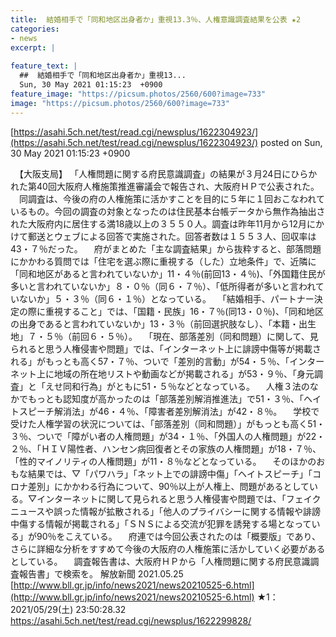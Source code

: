 ```yaml
---
title:  結婚相手で「同和地区出身者か」重視13.3％、人権意識調査結果を公表 ★2  
categories:
- news
excerpt: |
  
feature_text: |
  ##  結婚相手で「同和地区出身者か」重視13...
  Sun, 30 May 2021 01:15:23  +0900
feature_image: "https://picsum.photos/2560/600?image=733"
image: "https://picsum.photos/2560/600?image=733"
---
```


[https://asahi.5ch.net/test/read.cgi/newsplus/1622304923/](https://asahi.5ch.net/test/read.cgi/newsplus/1622304923/)
posted on Sun, 30 May 2021 01:15:23  +0900

<!--more-->

　【大阪支局】 「人権問題に関する府民意識調査」の結果が３月24日にひらかれた第40回大阪府人権施策推進審議会で報告され、大阪府ＨＰで公表された。 　同調査は、今後の府の人権施策に活かすことを目的に５年に１回おこなわれているもの。今回の調査の対象となったのは住民基本台帳データから無作為抽出された大阪府内に居住する満18歳以上の３５５０人。調査は昨年11月から12月にかけて郵送とウェブによる回答で実施された。回答者数は１５５３人、回収率は43・７％だった。 　府がまとめた「主な調査結果」から抜粋すると、部落問題にかかわる質問では「住宅を選ぶ際に重視する（した）立地条件」で、近隣に「同和地区があると言われていないか」11・４％(前回13・４％)、「外国籍住民が多いと言われていないか」８・０％（同６・７％）、「低所得者が多いと言われていないか」５・３％（同６・１％）となっている。 　「結婚相手、パートナー決定の際に重視すること」では、「国籍・民族」16・７％(同13・０％)、「同和地区の出身であると言われていないか」13・３％（前回選択肢なし）、「本籍・出生地」７・５％（前回６・５％）。 　「現在、部落差別（同和問題）に関して、見られると思う人権侵害や問題」では、「インターネット上に誹謗中傷等が掲載される」がもっとも高く57・７％、ついで「差別的言動」が54・５％、「インターネット上に地域の所在地リストや動画などが掲載される」が53・９％、「身元調査」と「えせ同和行為」がともに51・５％などとなっている。 　人権３法のなかでもっとも認知度が高かったのは「部落差別解消推進法」で51・３％、「ヘイトスピーチ解消法」が46・４％、「障害者差別解消法」が42・８％。 　学校で受けた人権学習の状況については、「部落差別（同和問題）」がもっとも高く51・３％、ついで「障がい者の人権問題」が34・１％、「外国人の人権問題」が22・２％、「ＨＩＶ陽性者、ハンセン病回復者とその家族の人権問題」が18・７％、「性的マイノリティの人権問題」が11・８％などとなっている。 　そのほかのおもな結果では、▽「パワハラ」「ネット上での誹謗中傷」「ヘイトスピーチ」「コロナ差別」にかかわる行為について、90％以上が人権上、問題があるとしている。▽インターネットに関して見られると思う人権侵害や問題では、「フェイクニュースや誤った情報が拡散される」「他人のプライバシーに関する情報や誹謗中傷する情報が掲載される」「ＳＮＳによる交流が犯罪を誘発する場となっている」が90％をこえている。 　府連では今回公表されたのは「概要版」であり、さらに詳細な分析をすすめて今後の大阪府の人権施策に活かしていく必要があるとしている。 　調査報告書は、大阪府ＨＰから「人権問題に関する府民意識調査報告書」で検索を。 解放新聞 2021.05.25 [http://www.bll.gr.jp/info/news2021/news20210525-6.html](http://www.bll.gr.jp/info/news2021/news20210525-6.html) ★1：2021/05/29(土) 23:50:28.32 https://asahi.5ch.net/test/read.cgi/newsplus/1622299828/
